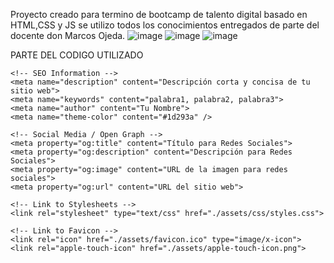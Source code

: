 Proyecto creado para termino de bootcamp de talento digital 
basado en HTML,CSS y JS 
se utilizo todos los conocimientos entregados de parte del docente don Marcos Ojeda.
![image](https://github.com/user-attachments/assets/c309b83a-01f9-4dfe-89bc-41a6b27aa3a1)
![image](https://github.com/user-attachments/assets/294a6d4a-b4da-4f87-a0f2-0f41c24b21f3)
![image](https://github.com/user-attachments/assets/b1dcfc30-93c9-4a56-9fe8-3cf942606f4b)


PARTE DEL CODIGO UTILIZADO 


<!DOCTYPE html>
<html lang="es">

<head>
    <meta charSet="utf-8" />
    <meta http-equiv="x-ua-compatible" content="ie=edge" />
    <meta name="viewport" content="width=device-width, initial-scale=1, shrink-to-fit=no" />

    <!-- SEO Information -->
    <meta name="description" content="Descripción corta y concisa de tu sitio web">
    <meta name="keywords" content="palabra1, palabra2, palabra3">
    <meta name="author" content="Tu Nombre">
    <meta name="theme-color" content="#1d293a" />

    <!-- Social Media / Open Graph -->
    <meta property="og:title" content="Título para Redes Sociales">
    <meta property="og:description" content="Descripción para Redes Sociales">
    <meta property="og:image" content="URL de la imagen para redes sociales">
    <meta property="og:url" content="URL del sitio web">

    <!-- Link to Stylesheets -->
    <link rel="stylesheet" type="text/css" href="./assets/css/styles.css">

    <!-- Link to Favicon -->
    <link rel="icon" href="./assets/favicon.ico" type="image/x-icon">
    <link rel="apple-touch-icon" href="./assets/apple-touch-icon.png">

